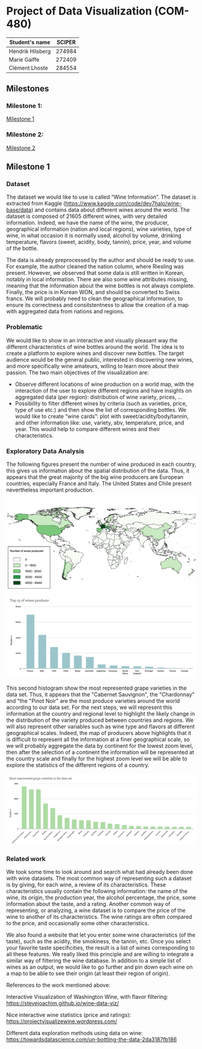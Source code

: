 # Project of Data Visualization (COM-480)

| Student's name | SCIPER |
| -------------- | ------ |
| Hendrik Hilsberg | 274984 |
| Marie Gaiffe | 272409 |
| Clément Lhoste |284554 |

## Milestones

### Milestone 1: 
[Milestone 1](./Milestone/Milestone1.md)
### Milestone 2: 
[Milestone 2](./Milestone/Milestone2.md)

## Milestone 1

### Dataset

The dataset we would like to use is called “Wine Information”. The dataset is extracted from Kaggle (https://www.kaggle.com/code/dev7halo/wine-base/data) and contains data about different wines around the world.
The dataset is composed of 21605 different wines, with very detailed information.
Indeed, we have the name of the wine, the producer, geographical information (nation and local regions), wine varieties, type of wine, in what occasion it is normally used, alcohol by volume, drinking temperature, flavors (sweet, acidity, body, tannin), price, year, and volume of the bottle.

The data is already preprocessed by the author and should be ready to use. For example, the author cleaned the nation column, where Riesling was present. However, we observed that some data is still written in Korean, notably in local information. There are also some wine attributes missing, meaning that the information about the wine bottles is not always complete. Finally, the price is in Korean WON, and should be converted to Swiss francs.
We will probably need to clean the geographical information, to ensure its correctness and consitstentness to allow the creation of a map with aggregated data from nations and regions.

### Problematic

We would like to show in an interactive and visually pleasant way the different characteristics of wine bottles around the world. The idea is to create a platform to explore wines and discover new bottles. The target audience would be the general public, interested in discovering new wines, and more specifically wine amateurs, willing to learn more about their passion.
The two main objectives of the visualization are:
- Observe different locations of wine production on a world map, with the interaction of the user to explore different regions and have insights on aggregated data (per region): distribution of wine variety, prices, …
- Possibility to filter different wines by criteria (such as varieties, price, type of use etc.) and then show the list of corresponding bottles. We would like to create “wine cards”: plot with sweet/acidity/body/tannin, and other information like: use, variety, abv, temperature, price, and year. This would help to compare different wines and their characteristics.


### Exploratory Data Analysis
The following figures present the number of wine produced in each country, this gives us information about the spatial distribution of the data. Thus, it appears that the great majority of the big wine producers are European countries, especially France and Italy.  The United States and Chile present nevertheless important production. 
![plot](./plots/PAYS.png)
![plot](./plots/Top15.png)

This second histogram show the most represented grape varieties in the data set. Thus, it appears that the "Cabernet Sauvignon", the "Chardonnay" and "the "Pinot Noir" are the most produce varieties around the world according to our data set. For the next steps, we will represent this information at the country and regional level to highlight the likely change in the distribution of the variety produced between countries and regions. We will also represent other variables such as wine type and flavors at different geographical scales. Indeed, the map of producers above highlights that it is difficult to represent all the information at a finer geographical scale, so we will probably aggregate the data by continent for the lowest zoom level, then after the selection of a continent the information will be represented at the country scale and finally for the highest zoom level we will be able to explore the statistics of the different regions of a country.

![plot](./plots/grape_varieties.png)

### Related work

We took some time to look around and search what had already been done with wine datasets. The most common way of representing such a dataset is by giving, for each wine, a review of its characteristics. These characteristics usually contain the following information: the name of the wine, its origin, the production year, the alcohol percentage, the price, some information about the taste, and a rating. Another common way of representing, or analyzing, a wine dataset is to compare the price of the wine to another of its characteristics. The wine ratings are often compared to the price, and occasionally some other characteristics. 

We also found a website that let you enter some wine characteristics (of the taste), such as the acidity, the smokiness, the tannin, etc. Once you select your favorite taste specificities, the result is a list of wines corresponding to all these features. We really liked this principle and are willing to integrate a similar way of filtering the wine database. In addition to a simple list of wines as an output, we would like to go further and pin down each wine on a map to be able to see their origin (at least their region of origin).

References to the work mentioned above:

Interactive Visualization of Washington Wine, with flavor filtering: https://stevejoachim.github.io/wine-data-viz/

Nice interactive wine statistics (price and ratings): https://projectvisualizewine.wordpress.com/

Different data exploration methods using data on wine: https://towardsdatascience.com/un-bottling-the-data-2da3187fb186
